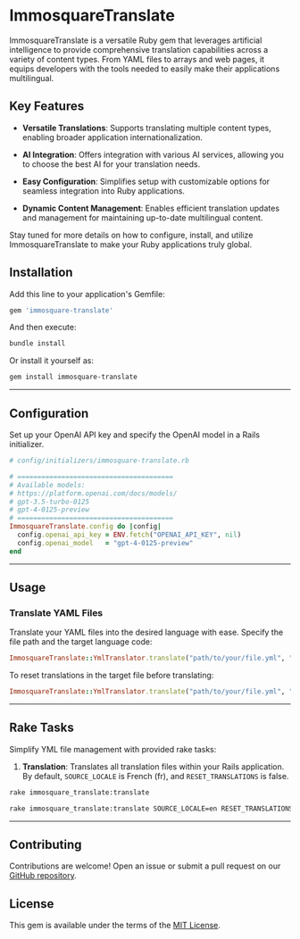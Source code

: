 # ImmosquareTranslate

ImmosquareTranslate is a versatile Ruby gem that leverages artificial intelligence to provide comprehensive translation capabilities across a variety of content types. From YAML files to arrays and web pages, it equips developers with the tools needed to easily make their applications multilingual.

## Key Features

- **Versatile Translations**: Supports translating multiple content types, enabling broader application internationalization.

- **AI Integration**: Offers integration with various AI services, allowing you to choose the best AI for your translation needs.

- **Easy Configuration**: Simplifies setup with customizable options for seamless integration into Ruby applications.

- **Dynamic Content Management**: Enables efficient translation updates and management for maintaining up-to-date multilingual content.

Stay tuned for more details on how to configure, install, and utilize ImmosquareTranslate to make your Ruby applications truly global.


## Installation

Add this line to your application's Gemfile:

```ruby
gem 'immosquare-translate'
```

And then execute:

```bash
bundle install
```

Or install it yourself as:

```bash
gem install immosquare-translate
```

---

## Configuration

Set up your OpenAI API key and specify the OpenAI model in a Rails initializer.

```ruby
# config/initializers/immosquare-translate.rb

# =======================================
# Available models:
# https://platform.openai.com/docs/models/
# gpt-3.5-turbo-0125
# gpt-4-0125-preview
# =======================================
ImmosquareTranslate.config do |config|
  config.openai_api_key = ENV.fetch("OPENAI_API_KEY", nil)
  config.openai_model   = "gpt-4-0125-preview"
end
```

---

## Usage

### Translate YAML Files

Translate your YAML files into the desired language with ease. Specify the file path and the target language code:

```ruby
ImmosquareTranslate::YmlTranslator.translate("path/to/your/file.yml", "fr")
```

To reset translations in the target file before translating:

```ruby
ImmosquareTranslate::YmlTranslator.translate("path/to/your/file.yml", "fr", reset_translations: true)
```

---

## Rake Tasks

Simplify YML file management with provided rake tasks:

1. **Translation**: Translates all translation files within your Rails application. By default, `SOURCE_LOCALE` is French (fr), and `RESET_TRANSLATIONS` is false.

```bash
rake immosquare_translate:translate
```

```bash
rake immosquare_translate:translate SOURCE_LOCALE=en RESET_TRANSLATIONS=true
```

---

## Contributing

Contributions are welcome! Open an issue or submit a pull request on our [GitHub repository](https://github.com/IMMOSQUARE/immosquare-translate).

## License

This gem is available under the terms of the [MIT License](https://opensource.org/licenses/MIT).

